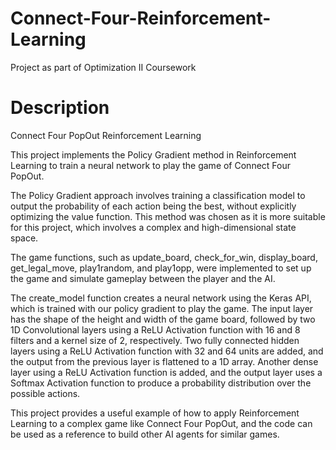 # Connect-Four-Reinforcement-Learning

Project as part of Optimization II Coursework

# Description

Connect Four PopOut Reinforcement Learning

This project implements the Policy Gradient method in Reinforcement Learning to train a neural network to play the game of Connect Four PopOut.

The Policy Gradient approach involves training a classification model to output the probability of each action being the best, without explicitly optimizing the value function. This method was chosen as it is more suitable for this project, which involves a complex and high-dimensional state space.

The game functions, such as update_board, check_for_win, display_board, get_legal_move, play1random, and play1opp, were implemented to set up the game and simulate gameplay between the player and the AI.

The create_model function creates a neural network using the Keras API, which is trained with our policy gradient to play the game. The input layer has the shape of the height and width of the game board, followed by two 1D Convolutional layers using a ReLU Activation function with 16 and 8 filters and a kernel size of 2, respectively. Two fully connected hidden layers using a ReLU Activation function with 32 and 64 units are added, and the output from the previous layer is flattened to a 1D array. Another dense layer using a ReLU Activation function is added, and the output layer uses a Softmax Activation function to produce a probability distribution over the possible actions.

This project provides a useful example of how to apply Reinforcement Learning to a complex game like Connect Four PopOut, and the code can be used as a reference to build other AI agents for similar games.
